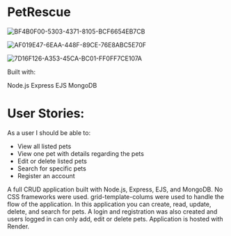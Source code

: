 # PetRescue

![BF4B0F00-5303-4371-8105-BCF6654EB7CB](https://user-images.githubusercontent.com/93948054/221967536-0fc7bad2-3f60-421e-a9c7-df8a8d132c5a.jpeg)

![AF019E47-6EAA-448F-89CE-76E8ABC5E70F](https://user-images.githubusercontent.com/93948054/221993550-b476d413-ed11-402d-9605-b605bfe996ca.jpeg)

![7D16F126-A353-45CA-BC01-FF0FF7CE107A](https://user-images.githubusercontent.com/93948054/221967559-b8037e43-3ff4-4562-ae5e-c2983e9b652e.jpeg)

Built with:

Node.js  Express   EJS   MongoDB

# User Stories:
As a user I should be able to: <br>
- View all listed pets<br>
- View one pet with details regarding the pets<br>
- Edit or delete listed pets<br>
- Search for specific pets<br>
- Register an account<br>

A full CRUD application built with Node.js, Express, EJS, and MongoDB. No CSS frameworks were used. grid-template-colums were used to handle the flow of the application. In this application you can create, read, update, delete, and search for pets. A login and registration was also created and users logged in can only add, edit or delete pets. Application is hosted with Render.



